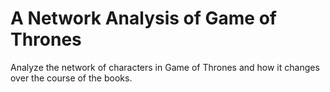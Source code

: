 # A Network Analysis of Game of Thrones
Analyze the network of characters in Game of Thrones and how it changes over the course of the books.

